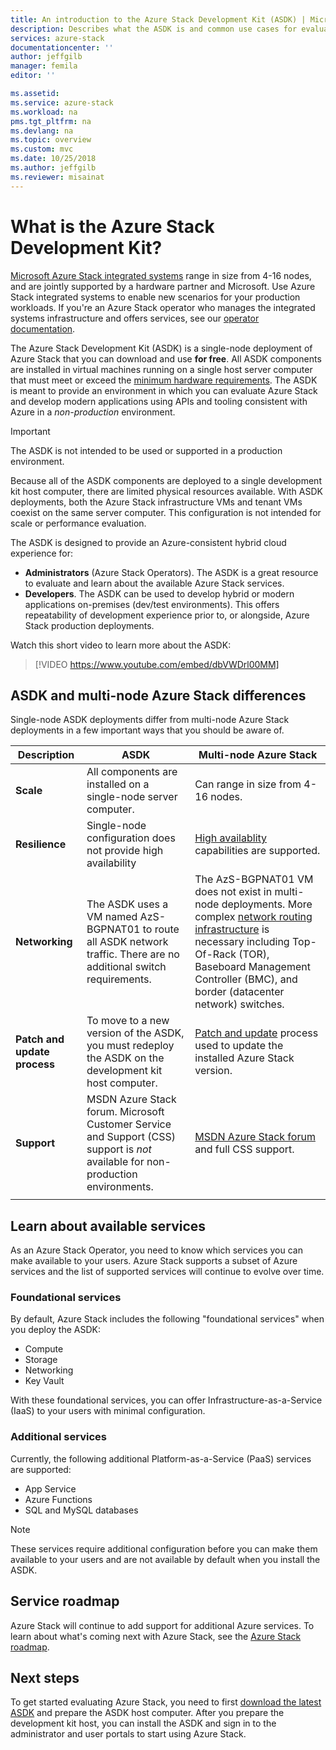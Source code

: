 ```yaml
---
title: An introduction to the Azure Stack Development Kit (ASDK) | Microsoft Docs
description: Describes what the ASDK is and common use cases for evaluating Microsoft Azure Stack.
services: azure-stack
documentationcenter: ''
author: jeffgilb
manager: femila
editor: ''

ms.assetid: 
ms.service: azure-stack
ms.workload: na
pms.tgt_pltfrm: na
ms.devlang: na
ms.topic: overview
ms.custom: mvc
ms.date: 10/25/2018
ms.author: jeffgilb
ms.reviewer: misainat
---
```


# What is the Azure Stack Development Kit?
[Microsoft Azure Stack integrated systems](././azure-stack-poc.md) range in size from 4-16 nodes, and are jointly supported by a hardware partner and Microsoft. Use Azure Stack integrated systems to enable new scenarios for your production workloads. If you're an Azure Stack operator who manages the integrated systems infrastructure and offers services, see our [operator documentation](https://docs.microsoft.com/azure/azure-stack).

The Azure Stack Development Kit (ASDK) is a single-node deployment of Azure Stack that you can download and use **for free**. All ASDK components are installed in virtual machines running on a single host server computer that must meet or exceed the [minimum hardware requirements](asdk-deploy-considerations.md#hardware). The ASDK is meant to provide an environment in which you can evaluate Azure Stack and develop modern applications using APIs and tooling consistent with Azure in a *non-production* environment. 

> [!IMPORTANT]
> The ASDK is not intended to be used or supported in a production environment.

Because all of the ASDK components are deployed to a single development kit host computer, there are limited physical resources available. With ASDK deployments, both the Azure Stack infrastructure VMs and tenant VMs coexist on the same server computer. This configuration is not intended for scale or performance evaluation.

The ASDK is designed to provide an Azure-consistent hybrid cloud experience for:
- **Administrators** (Azure Stack Operators). The ASDK is a great resource to evaluate and learn about the available Azure Stack services.
- **Developers**. The ASDK can be used to develop hybrid or modern applications on-premises (dev/test environments). This offers repeatability of development experience prior to, or alongside, Azure Stack production deployments. 

Watch this short video to learn more about the ASDK:

> [!VIDEO https://www.youtube.com/embed/dbVWDrl00MM]


## ASDK and multi-node Azure Stack differences
Single-node ASDK deployments differ from multi-node Azure Stack deployments in a few important ways that you should be aware of.

|Description|ASDK|Multi-node Azure Stack|
|-----|-----|-----|
|**Scale**|All components are installed on a single-node server computer.|Can range in size from 4-16 nodes.|
|**Resilience**|Single-node configuration does not provide high availability|[High availablity](././azure-stack-key-features.md#high-availability-for-azure-stack) capabilities are supported.|
|**Networking**|The ASDK uses a VM named AzS-BGPNAT01 to route all ASDK network traffic. There are no additional switch requirements.|The AzS-BGPNAT01 VM does not exist in multi-node deployments. More complex [network routing infrastructure](././azure-stack-network.md#network-infrastructure) is necessary including Top-Of-Rack (TOR), Baseboard Management Controller (BMC), and border (datacenter network) switches.|
|**Patch and update process**|To move to a new version of the ASDK, you must redeploy the ASDK on the development kit host computer.|[Patch and update](././azure-stack-updates.md) process used to update the installed Azure Stack version.|
|**Support**|MSDN Azure Stack forum. Microsoft Customer Service and Support (CSS) support is *not* available for non-production environments.|[MSDN Azure Stack forum](https://social.msdn.microsoft.com/Forums/en-US/home?forum=AzureStack) and full CSS support.|
| | |

## Learn about available services
As an Azure Stack Operator, you need to know which services you can make available to your users. Azure Stack supports a subset of Azure services and the list of supported services will continue to evolve over time.

### Foundational services
By default, Azure Stack includes the following "foundational services" when you deploy the ASDK:
- Compute
- Storage
- Networking
- Key Vault

With these foundational services, you can offer Infrastructure-as-a-Service (IaaS) to your users with minimal configuration.

### Additional services
Currently, the following additional Platform-as-a-Service (PaaS) services are supported:
- App Service
- Azure Functions
- SQL and MySQL databases

> [!NOTE]
> These services require additional configuration before you can make them available to your users and are not available by default when you install the ASDK.

## Service roadmap
Azure Stack will continue to add support for additional Azure services. To learn about what's coming next with Azure Stack, see the [Azure Stack roadmap](https://azure.microsoft.com/roadmap/?tag=azure-stack). 


## Next steps
To get started evaluating Azure Stack, you need to first [download the latest ASDK](asdk-download.md) and prepare the ASDK host computer. After you prepare the development kit host, you can install the ASDK and sign in to the administrator and user portals to start using Azure Stack.